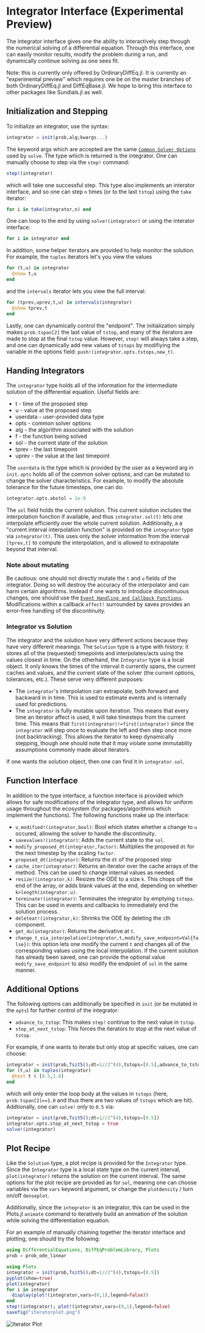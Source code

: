 # Integrator Interface (Experimental Preview)

The integrator interface gives one the ability to interactively step through
the numerical solving of a differential equation. Through this interface,
one can easily monitor results, modify the problem during a run, and dynamically
continue solving as one sees fit.

Note: this is currently only offered by OrdinaryDiffEq.jl. It is currently
an "experimental preview" which requires one be on the master branches of both
OrdinaryDiffEq.jl and DiffEqBase.jl. We hope to bring this interface to other
packages like Sundials.jl as well.

## Initialization and Stepping

To initialize an integrator, use the syntax:

```julia
integrator = init(prob,alg;kwargs...)
```

The keyword args which are accepted are the same [`Common Solver Options`](@ref)
used by `solve`. The type which is returned is the integrator. One can manually
choose to step via the `step!` command:

```julia
step!(integrator)
```

which will take one successful step. This type also implements an interator interface,
and so one can step `n` times (or to the last `tstop`) using the `take` iterator:

```julia
for i in take(integrator,n) end
```

One can loop to the end by using `solve!(integrator)` or using the interator interface:

```julia
for i in integrator end
```

In addition, some helper iterators are provided to help monitor the solution. For
example, the `tuples` iterators let's you view the values

```julia
for (t,u) in integrator
  @show t,u
end
```

and the `intervals` iterator lets you view the full interval:

```julia
for (tprev,uprev,t,u) in intervals(integrator)
  @show tprev,t
end
```

Lastly, one can dynamically control the "endpoint". The initialization simply makes
`prob.tspan[2]` the last value of `tstop`, and many of the iterators are made to stop
at the final `tstop` value. However, `step!` will always take a step, and one
can dynamically add new values of `tstops` by modifiying the variable in the
options field: `push!(integrator.opts.tstops,new_t)`.

## Handing Integrators

The `integrator` type holds all of the information for the intermediate solution
of the differential equation. Useful fields are:

* t - time of the proposed step
* u - value at the proposed step
* userdata - user-provided data type
* opts - common solver options
* alg - the algorithm associated with the solution
* f - the function being solved
* sol - the current state of the solution
* tprev - the last timepoint
* uprev - the value at the last timepoint

The `userdata` is the type which is provided by the user as a keyword arg in
`init`. `opts` holds all of the common solver options, and can be mutated to
change the solver characteristics. For example, to modify the absolute tolerance
for the future timesteps, one can do:

```julia
integrator.opts.abstol = 1e-9
```

The `sol` field holds the current solution. This current solution includes the
interpolation function if available, and thus `integrator.sol(t)` lets one
interpolate efficiently over the whole current solution. Additionally, a
a "current interval interpolation function" is provided on the `integrator` type
via `integrator(t)`. This uses only the solver information from the interval
`[tprev,t]` to compute the interpolation, and is allowed to extrapolate beyond
that interval.

### Note about mutating

Be cautious: one should not directly mutate the `t` and `u` fields of the integrator.
Doing so will destroy the accuracy of the interpolator and can harm certain algorithms.
Instead if one wants to introduce discontinuous changes, one should use the
[`Event Handling and Callback Functions`](@ref). Modifications within a callback
`affect!` surrounded by saves provides an error-free handling of the discontinuity.

### Integrator vs Solution

The integrator and the solution have very different actions because they have
very different meanings. The `Solution` type is a type with history: it stores
all of the (requested) timepoints and interpolates/acts using the values closest
in time. On the otherhand, the `Integrator` type is a local object. It only knows
the times of the interval it currently spans, the current caches and values,
and the current state of the solver (the current options, tolerances, etc.).
These serve very different purposes:

* The `integrator`'s interpolation can extrapolate, both forward and backward in
  in time. This is used to estimate events and is internally used for predictions.
* The `integrator` is fully mutable upon iteration. This means that every time
  an iterator affect is used, it will take timesteps from the current time. This
  means that `first(integrator)!=first(integrator)` since the `integrator` will
  step once to evaluate the left and then step once more (not backtracking).
  This allows the iterator to keep dynamically stepping, though one should note
  that it may violate some immutablity assumptions commonly made about iterators.

If one wants the solution object, then one can find it in `integrator.sol`.

## Function Interface

In addition to the type interface, a function interface is provided which allows
for safe modifications of the integrator type, and allows for uniform usage
throughout the ecosystem (for packages/algorithms which implement the functions).
The following functions make up the interface:

* `u_modified!(integrator,bool)`: Bool which states whether a change to `u` occured,
  allowing the solver to handle the discontinuity.
* `savevalues!(integrator)`: Adds the current state to the `sol`.
* `modify_proposed_dt(integrator,factor)`:  Multiplies the proposed `dt` for the
  next timestep by the scaling `factor`.
* `proposed_dt(integrator)`: Returns the `dt` of the proposed step
* `cache_iter(integrator)`:  Returns an iterator over the cache arrays of the method.
  This can be used to change internal values as needed.
* `resize!(integrator,k)`: Resizes the ODE to a size `k`. This chops off the end
  of the array, or adds blank values at the end, depending on whether `k>length(integrator.u)`.
* `terminate!(integrator)`: Terminates the integrator by emptying `tstops`. This
  can be used in events and callbacks to immediately end the solution process.
* `deleteat!(integrator,k)`: Shrinks the ODE by deleting the `i`th component.
* `get_du(integrator)`: Returns the derivative at `t`.
* `change_t_via_interpolation(integrator,t,modify_save_endpoint=Val{false})`: this
  option lets one modify the current `t` and changes all of the corresponding
  values using the local interpolation. If the current solution has already
  been saved, one can provide the optional value `modify_save_endpoint` to also
  modify the endpoint of `sol` in the same manner.

## Additional Options

The following options can additionally be specified in `init` (or be mutated in
the `opts`) for further control of the integrator:

* `advance_to_tstop`: This makes `step!` continue to the next value in `tstop`.
* `stop_at_next_tstop`: This forces the iterators to stop at the next value of `tstop`.

For example, if one wants to iterate but only stop at specific values, one can
choose:

```julia
integrator = init(prob,Tsit5();dt=1//2^(4),tstops=[0.5],advance_to_tstop=true)
for (t,u) in tuples(integrator)
  @test t ∈ [0.5,1.0]
end
```

which will only enter the loop body at the values in `tstops` (here, `prob.tspan[2]==1.0`
and thus there are two values of `tstops` which are hit). Addtionally, one can
`solve!` only to `0.5` via:

```julia
integrator = init(prob,Tsit5();dt=1//2^(4),tstops=[0.5])
integrator.opts.stop_at_next_tstop = true
solve!(integrator)
```

## Plot Recipe

Like the `Solution` type, a plot recipe is provided for the `Integrator` type.
Since the `Integrator` type is a local state type on the current interval,
`plot(integrator)` returns the solution on the current interval. The same
options for the plot recipe are provided as for `sol`, meaning one can choose
variables via the `vars` keyword argument, or change the `plotdensity` / turn
on/off `denseplot`.

Additionally, since the `integrator` is an integrator, this can be used in the
Plots.jl `animate` command to iteratively build an animation of the solution
while solving the differentiation equation.

For an example of manually chaining together the iterator interface and plotting,
one should try the following:

```julia
using DifferentialEquations, DiffEqProblemLibrary, Plots
prob = prob_ode_linear

using Plots
integrator = init(prob,Tsit5();dt=1//2^(4),tstops=[0.5])
pyplot(show=true)
plot(integrator)
for i in integrator
  display(plot!(integrator,vars=(0,1),legend=false))
end
step!(integrator); plot!(integrator,vars=(0,1),legend=false)
savefig("iteratorplot.png")
```

![Iterator Plot](../assets/iteratorplot.png)

